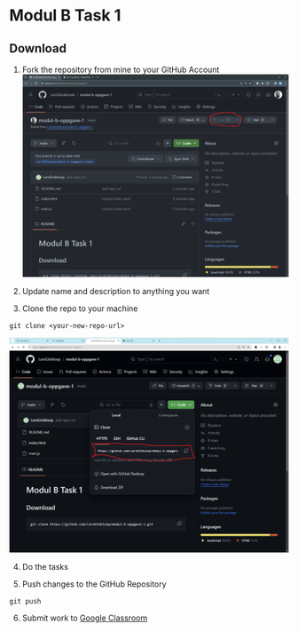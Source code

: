 # Modul B Task 1

## Download

1. Fork the repository from mine to your GitHub Account
  ![Fork button](./docs/fork.png)

2. Update name and description to anything you want

3. Clone the repo to your machine
  ```shell
  git clone <your-new-repo-url>
  ```
  ![Clone url](./docs/clone-url.png)

4. Do the tasks

5. Push changes to the GitHub Repository
  ```shell
  git push
  ```

6. Submit work to [Google Classroom](https://classroom.google.com/)
